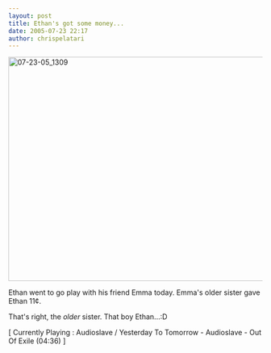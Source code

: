 ```yaml
---
layout: post
title: Ethan's got some money...
date: 2005-07-23 22:17
author: chrispelatari
---
```

<a href="http://chrispelatari.files.wordpress.com/2005/07/07-23-05_1309.jpg"><img class="alignnone size-full wp-image-1193" alt="07-23-05_1309" src="http://chrispelatari.files.wordpress.com/2005/07/07-23-05_1309.jpg" width="593" height="444" /></a>

Ethan went to go play with his friend Emma today. Emma's older sister gave
Ethan 11¢.

That's right, the <em>older</em> sister. That boy Ethan...:D
<p class="media">[ Currently Playing : Audioslave / Yesterday To Tomorrow -
Audioslave - Out Of Exile (04:36) ]</p>
